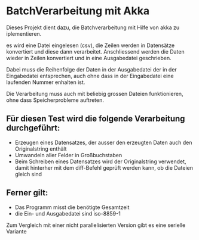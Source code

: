 # BatchVerarbeitung mit Akka

Dieses Projekt dient dazu, die Batchverarbeitung mit Hilfe von akka zu iplementieren.

es wird eine Datei eingelesen (csv), die Zeilen werden in Datensätze konvertiert und diese dann verarbeitet.
Anschliessend werden die Daten wieder in Zeilen konvertiert  und in eine Ausgabedatei geschrieben.

Dabei muss die Reihenfolge der Daten in der Ausgabedatei der in der Eingabedatei entsprechen,
auch ohne dass in der Eingabedatei eine laufenden Nummer enhalten ist.

Die Verarbeitung muss auch mit beliebig grossen Dateien funktionieren, ohne dass Speicherprobleme auftreten.

## Für diesen Test wird die folgende Verarbeitung durchgeführt:

 - Erzeugen eines Datensatzes, der ausser den erzeugten Daten auch den Originalstring enthält
 - Umwandeln aller Felder in Großbuchstaben
 - Beim Schreiben eines Datensatzes wird der Originalstring verwendet, damit hinterher mit dem diff-Befehl geprüft
 werden kann, ob die Dateien gleich sind


## Ferner gilt:

 - Das Programm misst die benötigte Gesamtzeit
 - die Ein- und Ausgabedatei sind iso-8859-1


Zum Vergleich mit einer nicht parallelisierten Version gibt es eine serielle Variante

